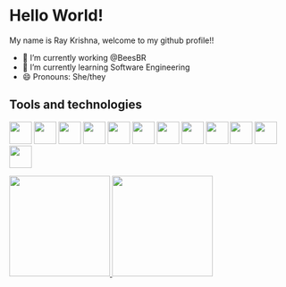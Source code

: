 
<!--
**ray-barbosa/ray-barbosa** is a ✨ _special_ ✨ repository because its `README.md` (this file) appears on your GitHub profile.

Here are some ideas to get you started:

- 🔭 I’m currently working on ...
- 🌱 I’m currently learning ...
- 👯 I’m looking to collaborate on ...
- 🤔 I’m looking for help with ...
- 💬 Ask me about ...
- 📫 How to reach me: ...
- 😄 Pronouns: ...
- ⚡ Fun fact: ...
-->

# Hello World!

 My name is Ray Krishna, welcome to my github profile!!

- 🔭 I’m currently working @BeesBR
- 🌱 I’m currently learning Software Engineering
- 😄 Pronouns: She/they


## Tools and technologies

<img loading="lazy" src="https://cdn.jsdelivr.net/gh/devicons/devicon/icons/git/git-original.svg" width="40" height="40"/> <img loading="lazy" src="https://cdn.jsdelivr.net/gh/devicons/devicon@latest/icons/react/react-original.svg" width="40" height="40" /> <img loading="lazy" src="https://cdn.jsdelivr.net/gh/devicons/devicon@latest/icons/java/java-original.svg" width="40" height="40" /> <img loading="lazy" src="https://cdn.jsdelivr.net/gh/devicons/devicon@latest/icons/spring/spring-original.svg" width="40" heigth="40"/>
           <img loading="lazy" src="https://cdn.jsdelivr.net/gh/devicons/devicon@latest/icons/javascript/javascript-original.svg" width="40" height="40" /> <img loading="lazy" src="https://cdn.jsdelivr.net/gh/devicons/devicon@latest/icons/typescript/typescript-original.svg" width="40" height="40"/> 
            <img loading="lazy" src="https://cdn.jsdelivr.net/gh/devicons/devicon@latest/icons/nodejs/nodejs-original-wordmark.svg" width="40" heigth="40" />
            <img loading="lazy" src="https://cdn.jsdelivr.net/gh/devicons/devicon@latest/icons/nestjs/nestjs-original.svg" width="40" heigth="40"/> <img loading="lazy" src="https://cdn.jsdelivr.net/gh/devicons/devicon@latest/icons/css3/css3-original.svg" width="40" heigth="40" /> <img loading="lazy" src="https://cdn.jsdelivr.net/gh/devicons/devicon@latest/icons/postman/postman-original.svg" width="40" heigth="40" /> <img loading="lazy" src="https://cdn.jsdelivr.net/gh/devicons/devicon@latest/icons/php/php-plain.svg" width="40" heigth="40"/> 
<img src="https://cdn.jsdelivr.net/gh/devicons/devicon@latest/icons/go/go-original.svg" width="40" heigth="40" />
                    

          
                    
<div>
<a href="https://github.com/ray-barbosa">
<img loading="lazy" height="180em" src="https://github-readme-stats.vercel.app/api/top-langs/?username=ray-barbosa&layout=compact&langs_count=7&theme=dracula"/>
<img loading="lazy" height="180em" src="https://github-readme-stats.vercel.app/api?username=ray-barbosa&show_icons=true&theme=dracula&include_all_commits=true&count_private=true"/>
</div>


        

          
          



